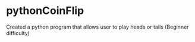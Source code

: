 # pythonCoinFlip
Created a python program that allows user to play heads or tails (Beginner difficulty)
